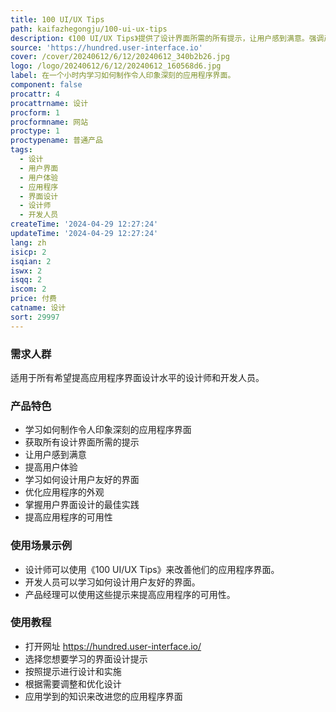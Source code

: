 ```yaml
---
title: 100 UI/UX Tips
path: kaifazhegongju/100-ui-ux-tips
description: 《100 UI/UX Tips》提供了设计界面所需的所有提示，让用户感到满意。强调产品的主要优点、背景信息、价格和定位。
source: 'https://hundred.user-interface.io'
cover: /cover/20240612/6/12/20240612_340b2b26.jpg
logo: /logo/20240612/6/12/20240612_160568d6.jpg
label: 在一个小时内学习如何制作令人印象深刻的应用程序界面。
component: false
procattr: 4
procattrname: 设计
procform: 1
procformname: 网站
proctype: 1
proctypename: 普通产品
tags:
  - 设计
  - 用户界面
  - 用户体验
  - 应用程序
  - 界面设计
  - 设计师
  - 开发人员
createTime: '2024-04-29 12:27:24'
updateTime: '2024-04-29 12:27:24'
lang: zh
isicp: 2
isqian: 2
iswx: 2
isqq: 2
iscom: 2
price: 付费
catname: 设计
sort: 29997
---
```




### 需求人群
适用于所有希望提高应用程序界面设计水平的设计师和开发人员。

### 产品特色
- 学习如何制作令人印象深刻的应用程序界面
- 获取所有设计界面所需的提示
- 让用户感到满意
- 提高用户体验
- 学习如何设计用户友好的界面
- 优化应用程序的外观
- 掌握用户界面设计的最佳实践
- 提高应用程序的可用性

### 使用场景示例
- 设计师可以使用《100 UI/UX Tips》来改善他们的应用程序界面。
- 开发人员可以学习如何设计用户友好的界面。
- 产品经理可以使用这些提示来提高应用程序的可用性。

### 使用教程
- 打开网址 https://hundred.user-interface.io/
- 选择您想要学习的界面设计提示
- 按照提示进行设计和实施
- 根据需要调整和优化设计
- 应用学到的知识来改进您的应用程序界面

  
